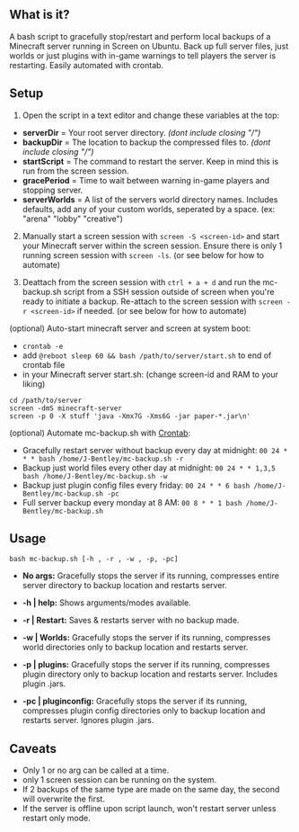 ## What is it?
A bash script to gracefully stop/restart and perform local backups of a Minecraft server running in Screen on Ubuntu. Back up full server files, just worlds or just plugins with in-game warnings to tell players the server is restarting. Easily automated with crontab.

## Setup   
1. Open the script in a text editor and change these variables at the top:  
- **serverDir** = Your root server directory. *(dont include closing "/")*  
- **backupDir** = The location to backup the compressed files to. *(dont include closing "/")*   
- **startScript** = The command to restart the server. Keep in mind this is run from the screen session.  
- **gracePeriod** = Time to wait between warning in-game players and stopping server.  
- **serverWorlds** = A list of the servers world directory names. Includes defaults, add any of your custom worlds, seperated by a space. (ex: "arena" "lobby" "creative")  

2. Manually start a screen session with ``screen -S <screen-id>`` and start your Minecraft server within the screen session. Ensure there is only 1 running screen session with ``screen -ls``. (or see below for how to automate)  

3. Deattach from the screen session with ``ctrl + a + d`` and run the mc-backup.sh script from a SSH session outside of screen when you're ready to initiate a backup. Re-attach to the screen session with ``screen -r <screen-id>`` if needed. (or see below for how to automate)    

(optional) Auto-start minecraft server and screen at system boot:  
- `crontab -e`
- add `@reboot sleep 60 && bash /path/to/server/start.sh` to end of crontab file
- in your Minecraft server start.sh: (change screen-id and RAM to your liking) 
```!#/bin/sh  
cd /path/to/server  
screen -dmS minecraft-server
screen -p 0 -X stuff 'java -Xmx7G -Xms6G -jar paper-*.jar\n'  
```

(optional) Automate mc-backup.sh with [Crontab](https://ostechnix.com/a-beginners-guide-to-cron-jobs/):  
- Gracefully restart server without backup every day at midnight: ```00 24 * * * bash /home/J-Bentley/mc-backup.sh -r```
- Backup just world files every other day at midnight: ```00 24 * * 1,3,5 bash /home/J-Bentley/mc-backup.sh -w```
- Backup just plugin config files every friday: ```00 24 * * 6 bash /home/J-Bentley/mc-backup.sh -pc```
- Full server backup every monday at 8 AM: ```00 8 * * 1 bash /home/J-Bentley/mc-backup.sh```

## Usage  
``bash mc-backup.sh [-h , -r , -w , -p, -pc] ``

- **No args:** Gracefully stops the server if its running, compresses entire server directory to backup location and restarts server.  

- **-h | help:** Shows arguments/modes available.   

- **-r | Restart:** Saves & restarts server with no backup made.  

- **-w | Worlds:** Gracefully stops the server if its running, compresses world directories only to backup location and restarts server.   

- **-p | plugins:** Gracefully stops the server if its running, compresses plugin directory only to backup location and restarts server. Includes plugin .jars. 

- **-pc | pluginconfig:** Gracefully stops the server if its running, compresses plugin config directories only to backup location and restarts server. Ignores plugin .jars.  

## Caveats
- Only 1 or no arg can be called at a time.
- only 1 screen session can be running on the system.
- If 2 backups of the same type are made on the same day, the second will overwrite the first.
- If the server is offline upon script launch, won't restart server unless restart only mode.
